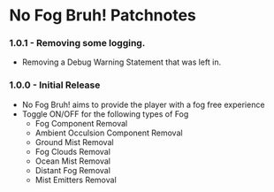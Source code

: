 # No Fog Bruh! Patchnotes
### 1.0.1 - Removing some logging.
* Removing a Debug Warning Statement that was left in.

### 1.0.0 - Initial Release
*  No Fog Bruh! aims to provide the player with a fog free experience
* Toggle ON/OFF for the following types of Fog
  * Fog Component Removal
  * Ambient Occulsion Component Removal
  * Ground Mist Removal
  * Fog Clouds Removal
  * Ocean Mist Removal
  * Distant Fog Removal
  * Mist Emitters Removal